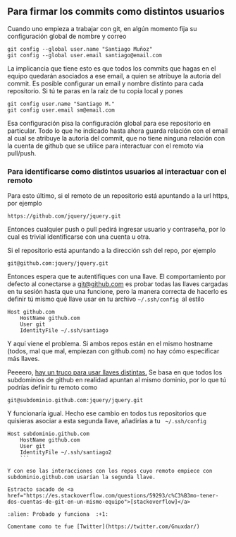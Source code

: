 ## Para firmar los commits como distintos usuarios

Cuando uno empieza a trabajar con git, en algún momento fija su configuración global de nombre y correo
```
git config --global user.name "Santiago Muñoz"
git config --global user.email santiago@email.com
```

La implicancia que tiene esto es que todos los commits que hagas en el equipo quedarán asociados a ese email, a quien se atribuye la autoría del commit. 
Es posible configurar un email y nombre distinto para cada repositorio. Si tú te paras en la raíz de tu copia local y pones
```
git config user.name "Santiago M."
git config user.email sm@email.com
```

Esa configuración pisa la configuración global para ese repositorio en particular.
Todo lo que he indicado hasta ahora guarda relación con el email al cual se atribuye la autoría del commit, que no tiene ninguna relación con la cuenta de github que se utilice para interactuar con el remoto via pull/push.

### Para identificarse como distintos usuarios al interactuar con el remoto

Para esto último, si el remoto de un repositorio está apuntando a la url https, por ejemplo

```
https://github.com/jquery/jquery.git
```

Entonces cualquier push o pull pedirá ingresar usuario y contraseña, por lo cual es trivial identificarse con una cuenta u otra.

Si el repositorio está apuntando a la dirección ssh del repo, por ejemplo
```
git@github.com:jquery/jquery.git
```

Entonces espera que te autentifiques con una llave. El comportamiento por defecto al conectarse a git@github.com es probar todas las llaves cargadas en tu sesión hasta que una funcione, pero la manera correcta de hacerlo es definir tú mismo qué llave usar en tu archivo ```~/.ssh/config ```al estilo

```
Host github.com
    HostName github.com
    User git
    IdentityFile ~/.ssh/santiago
```

Y aquí viene el problema. Si ambos repos están en el mismo hostname (todos, mal que mal, empiezan con github.com) no hay cómo especificar más llaves.

Peeeero, [hay un truco para usar llaves distintas.](https://stackoverflow.com/questions/3225862/multiple-github-accounts-ssh-config)  Se basa en que todos los subdominios de github en realidad apuntan al mismo dominio, por lo que tú podrías definir tu remoto como

```
git@subdominio.github.com:jquery/jquery.git
```

Y funcionaría igual. Hecho ese cambio en todos tus repositorios que quisieras asociar a esta segunda llave, añadirías a tu ``` ~/.ssh/config```

```
Host subdominio.github.com
    HostName github.com
    User git
    IdentityFile ~/.ssh/santiago2
    ```

Y con eso las interacciones con los repos cuyo remoto empiece con subdominio.github.com usarían la segunda llave.

Estracto sacado de <a href="https://es.stackoverflow.com/questions/59293/c%C3%B3mo-tener-dos-cuentas-de-git-en-un-mismo-equipo">[stackoverflow]</a>

:alien: Probado y funciona  :+1:

Comentame como te fue [Twitter](https://twitter.com/Gnuxdar/)